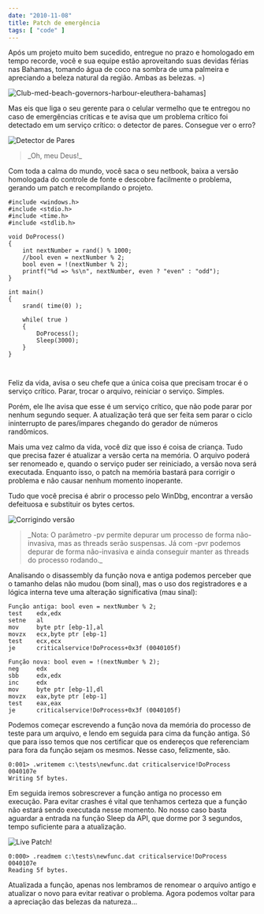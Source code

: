 ```yaml
---
date: "2010-11-08"
title: Patch de emergência
tags: [ "code" ]
---
```

Após um projeto muito bem sucedido, entregue no prazo e homologado em tempo recorde, você e sua equipe estão aproveitando suas devidas férias nas Bahamas, tomando água de coco na sombra de uma palmeira e apreciando a beleza natural da região. Ambas as belezas. =)

![Club-med-beach-governors-harbour-eleuthera-bahamas](/images/ggKPJuT.jpg)]

Mas eis que liga o seu gerente para o celular vermelho que te entregou no caso de emergências críticas e te avisa que um problema crítico foi detectado em um serviço crítico: o detector de pares. Consegue ver o erro?

![Detector de Pares](/images/wHctVe6.png)

<blockquote>_Oh, meu Deus!_</blockquote>

Com toda a calma do mundo, você saca o seu netbook, baixa a versão homologada do controle de fonte e descobre facilmente o problema, gerando um patch e recompilando o projeto.

```
#include <windows.h>
#include <stdio.h>
#include <time.h>
#include <stdlib.h>

void DoProcess()
{
	int nextNumber = rand() % 1000;
	//bool even = nextNumber % 2;
	bool even = !(nextNumber % 2);
	printf("%d => %s\n", nextNumber, even ? "even" : "odd");
}

int main()
{
	srand( time(0) );

	while( true )
	{
		DoProcess();
		Sleep(3000);
	}
}

 

```

Feliz da vida, avisa o seu chefe que a única coisa que precisam trocar é o serviço crítico. Parar, trocar o arquivo, reiniciar o serviço. Simples.

Porém, ele lhe avisa que esse é um serviço crítico, que não pode parar por nenhum segundo sequer. A atualização terá que ser feita sem parar o ciclo ininterrupto de pares/ímpares chegando do gerador de números randômicos.

Mais uma vez calmo da vida, você diz que isso é coisa de criança. Tudo que precisa fazer é atualizar a versão certa na memória. O arquivo poderá ser renomeado e, quando o serviço puder ser reiniciado, a versão nova será executada. Enquanto isso, o patch na memória bastará para corrigir o problema e não causar nenhum momento inoperante.

Tudo que você precisa é abrir o processo pelo WinDbg, encontrar a versão defeituosa e substituir os bytes certos.

![Corrigindo versão](/images/zrZQir4.png)

<blockquote>_Nota: O parâmetro -pv permite depurar um processo de forma não-invasiva, mas as threads serão suspensas. Já com -pvr podemos depurar de forma não-invasiva e ainda conseguir manter as threads do processo rodando._</blockquote>

Analisando o disassembly da função nova e antiga podemos perceber que o tamanho delas não mudou (bom sinal), mas o uso dos registradores e a lógica interna teve uma alteração significativa (mau sinal):

    
    Função antiga: bool even = nextNumber % 2;
    test    edx,edx
    setne   al
    mov     byte ptr [ebp-1],al
    movzx   ecx,byte ptr [ebp-1]
    test    ecx,ecx
    je      criticalservice!DoProcess+0x3f (0040105f)
    
    Função nova: bool even = !(nextNumber % 2);
    neg     edx
    sbb     edx,edx
    inc     edx
    mov     byte ptr [ebp-1],dl
    movzx   eax,byte ptr [ebp-1]
    test    eax,eax
    je      criticalservice!DoProcess+0x3f (0040105f)

Podemos começar escrevendo a função nova da memória do processo de teste para um arquivo, e lendo em seguida para cima da função antiga. Só que para isso temos que nos certificar que os endereços que referenciam para fora da função sejam os mesmos. Nesse caso, felizmente, são.

    
    0:001> .writemem c:\tests\newfunc.dat criticalservice!DoProcess 0040107e
    Writing 5f bytes.

Em seguida iremos sobrescrever a função antiga no processo em execução. Para evitar crashes é vital que tenhamos certeza que a função não estará sendo executada nesse momento. No nosso caso basta aguardar a entrada na função Sleep da API, que dorme por 3 segundos, tempo suficiente para a atualização.

![Live Patch!](/images/bMI63Ka.png)

    
    0:000> .readmem c:\tests\newfunc.dat criticalservice!DoProcess 0040107e
    Reading 5f bytes.

Atualizada a função, apenas nos lembramos de renomear o arquivo antigo e atualizar o novo para evitar reativar o problema. Agora podemos voltar para a apreciação das belezas da natureza...
